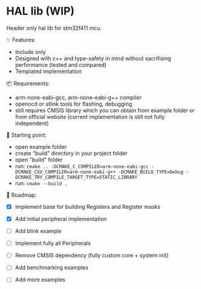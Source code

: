 # HAL lib (WIP)
Header only hal lib for stm32f411 mcu.

✨ Features:
 - Include only
 - Designed with c++ and type-safety in mind without sacrifising performance (tested and compared)
 - Templated implementation

📦 Requirements:
 - arm-none-eabi-gcc, arm-none-eabi-g++ compiler
 - openocd or stlink tools for flashing, debugging
 - still requires CMSIS library which you can obtain from example folder or from official website (current implementation is still not fully independent)

🚀 Starting point:
 - open example folder
 - create "build" directory in your project folder
 - open "build" folder
 - run: ```cmake .. -DCMAKE_C_COMPILER=arm-none-eabi-gcc -DCMAKE_CXX_COMPILER=arm-none-eabi-g++ -DCMAKE_BUILD_TYPE=Debug -DCMAKE_TRY_COMPILE_TARGET_TYPE=STATIC_LIBRARY ```
 - run: ```cmake --build . ```

📌 Roadmap:
 - [x] Implement base for building Registers and Register masks
 - [x] Add initial peripheral implementation
 - [ ] Add blink example
 - [ ] Implement fully all Peripherals
 - [ ] Remove CMSIS dependency (fully custom core + system init)
 - [ ] Add benchmarking examples
 - [ ] Add more examples


